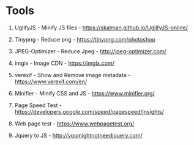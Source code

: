 # Tools

1. UglifyJS - Minify JS files - https://skalman.github.io/UglifyJS-online/

2. Tinypng - Reduce png - https://tinypng.com/photoshop

3. JPEG-Optimizer - Reduce Jpeg - http://jpeg-optimizer.com/

4. imgix - Image CDN - https://imgix.com/

5. verexif - Show and Remove image metadata - https://www.verexif.com/en/

6. Minifier - Minify CSS and JS - https://www.minifier.org/

7. Page Speed Test - https://developers.google.com/speed/pagespeed/insights/

8. Web page test - https://www.webpagetest.org/

9. Jquery to JS - http://youmightnotneedjquery.com/
